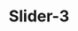 ---
title: Slider-3
image: https://img.freepik.com/premium-vector/picture-solar-batteries-desert-with-mountains-big-city-silhouette-background-style-concept-renewable-solar-energy_285336-290.jpg?w=2000
draft: false
type: electricalslider
---